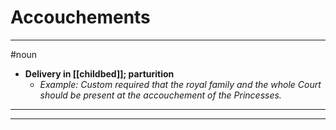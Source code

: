 # Accouchements
---
#noun
- **Delivery in [[childbed]]; parturition**
	- _Example: Custom required that the royal family and the whole Court should be present at the accouchement of the Princesses._
---
---
